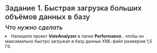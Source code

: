 <h4 fr-original-style="" style="font-size: 1.5rem; margin-top: 0px; margin-bottom: 0.5rem; color: inherit; line-height: 1.2; font-weight: 500; box-sizing: border-box;">Задание 1. Быстрая загрузка больших объёмов данных в базу</h4>
<h5 fr-original-style="" style="font-size: 1.25rem; margin-top: 0px; margin-bottom: 0.5rem; color: inherit; line-height: 1.2; font-weight: 500; box-sizing: border-box;">Что нужно сделать</h5>
<li fr-original-style="" style="box-sizing: border-box;">Напишите проект <strong fr-original-style="" style="font-weight: 700; box-sizing: border-box;">VoteAnalyzer</strong> в папке <strong fr-original-style="" style="font-weight: 700; box-sizing: border-box;">Performance</strong> </strong>, чтобы он максимально быстро загружал в базу данных XML-файл размером 1,5 Гб. </li>